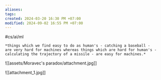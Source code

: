 ```yaml
---
aliases: 
tags: 
created: 2024-03-20 16:30 PM +07:00
modified: 2024-09-02 16:55 PM +07:00
---
```

#cs/ai/ml 

```ad-quote
*things which we find easy to do as human's - catching a baseball - are very hard for machines whereas things which are hard for human's - calculating the trajectory of a missile - are easy for machines.*
```
![[assets/Moravec's paradox/attachment.jpg]]

![[attachment_1.jpg]]